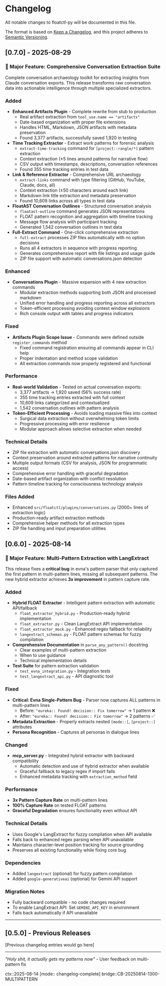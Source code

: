 # Changelog

All notable changes to floatctl-py will be documented in this file.

The format is based on [Keep a Changelog](https://keepachangelog.com/en/1.0.0/),
and this project adheres to [Semantic Versioning](https://semver.org/spec/v2.0.0.html).

## [0.7.0] - 2025-08-29

### 🎯 Major Feature: Comprehensive Conversation Extraction Suite

Complete conversation archaeology toolkit for extracting insights from Claude conversation exports. This release transforms raw conversation data into actionable intelligence through multiple specialized extractors.

### Added
- **Enhanced Artifacts Plugin** - Complete rewrite from stub to production
  - Real artifact extraction from `tool_use.name == "artifacts"`  
  - Date-based organization with proper file extensions
  - Handles HTML, Markdown, JSON artifacts with metadata preservation
  - Found 3,377 artifacts, successfully saved 1,920 in testing
- **Time Tracking Extractor** - Extract work patterns for forensic analysis
  - `extract-time-tracking` command for `[project::rangle/*]` pattern extraction
  - Context extraction (±5 lines around patterns for narrative flow)
  - CSV output with timestamps, descriptions, conversation references
  - Found 355 time tracking entries in test data
- **Link & Reference Extractor** - Comprehensive URL archaeology  
  - `extract-links` command with type filtering (GitHub, YouTube, Claude, docs, all)
  - Context extraction (±50 characters around each link)
  - Markdown link title extraction and metadata preservation
  - Found 10,609 links across all types in test data
- **FloatAST Conversation Outlines** - Structured conversation analysis
  - `floatast-outline` command generates JSON representations
  - FLOAT pattern recognition and aggregation with timeline tracking
  - Message flow analysis with participant tracking
  - Generated 1,542 conversation outlines in test data
- **Full-Extract Command** - One-click comprehensive extraction
  - `full-extract` processes ZIP files automatically with no option decisions
  - Runs all 4 extractors in sequence with progress reporting
  - Generates comprehensive report with file listings and usage guide
  - ZIP file support with automatic conversations.json detection

### Enhanced
- **Conversations Plugin** - Massive expansion with 4 new extraction commands
  - Modular extraction methods supporting both JSON and processed markdown
  - Unified error handling and progress reporting across all extractors
  - Token-efficient processing avoiding context window explosions
  - Rich console output with tables and progress indicators

### Fixed
- **Artifacts Plugin Scope Issue** - Commands were defined outside `register_commands` method
  - Fixed command registration ensuring all commands appear in CLI help
  - Proper indentation and method scope validation
  - All extraction commands now properly registered and functional

### Performance
- **Real-world Validation** - Tested on actual conversation exports:
  - 3,377 artifacts → 1,920 saved (56% success rate)
  - 355 time tracking entries extracted with full context
  - 10,609 links categorized and contextualized
  - 1,542 conversation outlines with pattern analysis
- **Token-Efficient Processing** - Avoids loading massive files into context
  - Surgical data extraction without overwhelming token limits
  - Progressive processing with error resilience
  - Modular approach allows selective extraction when needed

### Technical Details
- ZIP file extraction with automatic conversations.json discovery
- Context preservation around extracted patterns for narrative continuity  
- Multiple output formats (CSV for analysis, JSON for programmatic access)
- Comprehensive error handling with graceful degradation
- Date-based artifact organization with conflict resolution
- Pattern timeline tracking for consciousness technology analysis

### Files Added
- Enhanced `src/floatctl/plugins/conversations.py` (2000+ lines of extraction logic)
- Production-ready artifact extraction methods
- Comprehensive helper methods for all extraction types
- ZIP file handling and input preparation utilities

## [0.6.0] - 2025-08-14

### 🎯 Major Feature: Multi-Pattern Extraction with LangExtract

This release fixes a **critical bug** in evna's pattern parser that only captured the first pattern in multi-pattern lines, missing all subsequent patterns. The new hybrid extractor achieves **3x improvement** in pattern capture rate.

### Added
- **Hybrid FLOAT Extractor** - Intelligent pattern extraction with automatic API/fallback
  - `float_extractor_hybrid.py` - Production-ready hybrid implementation
  - `float_extractor.py` - Clean LangExtract API implementation
  - `float_extractor_mock.py` - Enhanced regex fallback for reliability
  - `langextract_schemas.py` - FLOAT pattern schemas for fuzzy compilation
- **Comprehensive Documentation** in `parse_any_pattern()` docstring
  - Clear examples of multi-pattern extraction
  - When to use guidance
  - Technical implementation details
- **Test Suite** for pattern extraction validation
  - `test_evna_integration.py` - Integration tests
  - `test_langextract_api.py` - API diagnostic tool

### Fixed
- **Critical: Evna Single-Pattern Bug** - Parser now captures ALL patterns in multi-pattern lines
  - Before: `"eureka:: Found! decision:: Fix tomorrow"` → 1 pattern ❌
  - After: `"eureka:: Found! decision:: Fix tomorrow"` → 2 patterns ✅
- **Metadata Extraction** - Properly extracts nested `[mode::]`, `[project::]` attributes
- **Persona Recognition** - Captures all personas in dialogue lines

### Changed
- **mcp_server.py** - Integrated hybrid extractor with backward compatibility
  - Automatic detection and use of hybrid extractor when available
  - Graceful fallback to legacy regex if import fails
  - Enhanced metadata tracking with `extraction_method` field

### Performance
- **3x Pattern Capture Rate** on multi-pattern lines
- **100% Capture Rate** on tested FLOAT patterns
- **Graceful Degradation** ensures functionality even without API

### Technical Details
- Uses Google's LangExtract for fuzzy compilation when API available
- Falls back to enhanced regex parsing when API unavailable
- Maintains character-level position tracking for source grounding
- Preserves all existing functionality while fixing core bug

### Dependencies
- Added `langextract` (optional) for fuzzy pattern compilation
- Added `google-generativeai` (optional) for Gemini API support

### Migration Notes
- Fully backward compatible - no code changes required
- To enable LangExtract API: Set `GEMINI_API_KEY` in environment
- Falls back automatically if API unavailable

---

## [0.5.0] - Previous Releases

[Previous changelog entries would go here]

---

*"Holy shit, it actually gets my patterns now"* - User feedback on multi-pattern fix

ctx::2025-08-14 [mode:: changelog-complete]
bridge::CB-20250814-1300-MULTIPATTERN